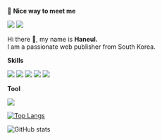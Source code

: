🤞 **Nice way to meet me**

<img src="https://img.shields.io/badge/skyyyy8908@gmail.com-EA4335?style=flat-square&logo=gmail&logoColor=white"/> <img src="https://img.shields.io/badge/skyyyy8908-E4405F?style=flat-square&logo=instagram&logoColor=white"/> 


Hi there 👋, my name is **Haneul.**  
I am a passionate web publisher from South Korea.

**Skills**  

<img src="https://img.shields.io/badge/HTML5-E34F26?style=flat-square&logo=html5&logoColor=white"/>  <img src="https://img.shields.io/badge/CSS3-1572B6?style=flat-square&logo=css3&logoColor=white"/>  <img src="https://img.shields.io/badge/SASS-CC6699?style=flat-square&logo=sass&logoColor=white"/>  <img src="https://img.shields.io/badge/JS-F7DF1E?style=flat-square&logo=javascript&logoColor=white"/>  <img src="https://img.shields.io/badge/vue.js-4FC08D?style=flat-square&logo=vuedotjs&logoColor=white"/>

**Tool**  

<img src="https://img.shields.io/badge/github-181717?style=flat-square&logo=github&logoColor=white">

[![Top Langs](https://github-readme-stats.vercel.app/api/top-langs/?username=psky95)](https://github.com/anuraghazra/github-readme-stats)

![GitHub stats](https://github-readme-stats.vercel.app/api?username=psky95&show_icons=true)  


